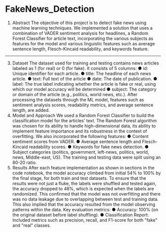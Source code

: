 # FakeNews_Detection
1. Abstract
The objective of this project is to detect fake news using machine learning
techniques. We implemented a solution that uses a combination of VADER
sentiment analysis for headlines, a Random Forest Classifier for article text,
incorporating the various subjects as features for the model and various
linguistic features such as average sentence length, Flesch-Kincaid readability,
and keywords feature.
---
3. Dataset
The dataset used for training and testing contains news articles labeled as 1
(for real) or 0 (for fake). It consists of 5 columns:
● id: Unique identifier for each article.
● title: The headline of each news article.
● text: Full text of the article
● date: The date of publication.
● label: The true label indicating whether the article is fake or real, using
which our model accuracy will be determined
● subject: The category or domain of the article (e.g., politics, world
news, etc.).
After processing the datasets through the ML model, features such as
sentiment analysis scores, readability metrics, and average sentence length,
are added.
5. Model and Approach
We used a Random Forest Classifier to build the classification model for
the articles' text. The Random Forest algorithm was chosen for its ability to
handle high-dimensional data, its ability to implement feature importance and
its robustness in the context of overfitting. We also incorporated the following
features:
● Content sentiment scores from VADER.
● Average sentence length and Flesch-Kincaid readability scores.
● Keywords for fake news detection.
● Subject categories (politics, government, left-news, politics, world,
news, Middle-east, US).
The training and testing data were split using an 80-20 ratio.
6. Results
After each feature implementation as shown in sections in the code notebook,
the model accuracy climbed from initial 54% to 100% by the final stage, for
both train and test datasets.
To ensure that the results were not just a fluke, the labels were shuffled and
tested again, the accuracy dropped to 48%, which is expected when the labels
are randomized. This confirmed that the model was not overfitting and there
was no data leakage due to overlapping between test and training data. This
also implied that the accuracy resulted from the model observing patterns
within the data.
Key evaluation metrics:
● Accuracy: 100% (on the original dataset before label shuffling).
● Classification Report: Included metrics such as precision, recall, and
F1-score for both "fake" and "real" classes.
